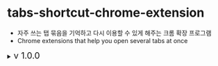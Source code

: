 # tabs-shortcut-chrome-extension
- 자주 쓰는 탭 묶음을 기억하고 다시 이용할 수 있게 해주는 크롬 확장 프로그램
- Chrome extensions that help you open several tabs at once


<details>
<summary> <span style = "font-size:20px;" >v 1.0.0 </span> </summary>
<div markdown = 1>

- 구글 계정과 자동으로 연동
  - Automatically synchronize with google accounts
- ctrl + shift + E를 눌러 확장프로그램 열기
  - Open extension with ctrl + shift + E
- \+를 클릭하고 이름을 입력해 탭 묶음 추가
  - To add the tab budndlem, click \+ and enter the name
- 탭 묶음을 눌러 탭 묶음 동시 열기
  - To open the tab bundle, click the tab bundle
- 탭 묶음 옆의 \-을 눌러 삭제
  - To delete the tab bundle, click \-
- 하단의 디테일 창을 눌러 탭 묶음 항목들의 url 확인
  - To check the urls of tab bundle, click the details

</div>
</details>
